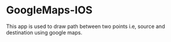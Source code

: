 # GoogleMaps-IOS
This app is used to draw path between two points i.e, source and destination using google maps.
